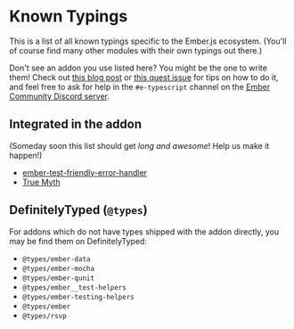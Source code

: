 # Known Typings

This is a list of all known typings specific to the Ember.js ecosystem. (You'll of
course find many other modules with their own typings out there.)

Don't see an addon you use listed here? You might be the one to write them! Check
out [this blog post] or [this quest issue] for tips on how to do it, and feel free
to ask for help in the `#e-typescript` channel on the [Ember Community Discord server].

[this blog post]: http://www.chriskrycho.com/2017/typing-your-ember-part-5.html
[this quest issue]: https://github.com/typed-ember/ember-typings/issues/14
[Ember Community Discord server]: https://discord.gg/zT3asNS

## Integrated in the addon

(Someday soon this list should get _long and awesome_! Help us make it happen!)

* [ember-test-friendly-error-handler](https://github.com/rwjblue/ember-test-friendly-error-handler)
* [True Myth](https://github.com/chriskrycho/true-myth)

## DefinitelyTyped (`@types`)

For addons which do not have types shipped with the addon directly, you may be find them on DefinitelyTyped:

* `@types/ember-data`
* `@types/ember-mocha`
* `@types/ember-qunit`
* `@types/ember__test-helpers`
* `@types/ember-testing-helpers`
* `@types/ember`
* `@types/rsvp`
